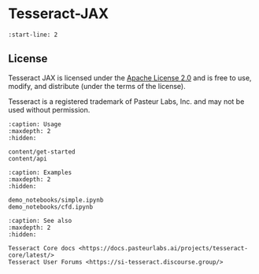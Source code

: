 # Tesseract-JAX

```{include} content/get-started.md
:start-line: 2
```

## License

Tesseract JAX is licensed under the [Apache License 2.0](https://github.com/pasteurlabs/tesseract-jax/LICENSE) and is free to use, modify, and distribute (under the terms of the license).

Tesseract is a registered trademark of Pasteur Labs, Inc. and may not be used without permission.


```{toctree}
:caption: Usage
:maxdepth: 2
:hidden:

content/get-started
content/api
```

```{toctree}
:caption: Examples
:maxdepth: 2
:hidden:

demo_notebooks/simple.ipynb
demo_notebooks/cfd.ipynb
```

```{toctree}
:caption: See also
:maxdepth: 2
:hidden:

Tesseract Core docs <https://docs.pasteurlabs.ai/projects/tesseract-core/latest/>
Tesseract User Forums <https://si-tesseract.discourse.group/>
```
